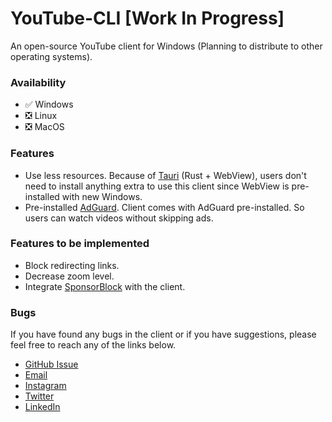 # YouTube-CLI [Work In Progress]

An open-source YouTube client for Windows (Planning to distribute to other operating systems).

### Availability
- :white_check_mark: Windows
- :negative_squared_cross_mark: Linux
- :negative_squared_cross_mark: MacOS


### Features
- Use less resources.
  Because of [Tauri](https://tauri.app) (Rust + WebView), users don't need to install anything extra to use this client since WebView is pre-installed with new Windows.
- Pre-installed [AdGuard](https://adguard.com).
  Client comes with AdGuard pre-installed. So users can watch videos without skipping ads.

### Features to be implemented
- Block redirecting links.
- Decrease zoom level.
- Integrate [SponsorBlock](https://sponsor.ajay.app) with the client.

### Bugs
If you have found any bugs in the client or if you have suggestions, please feel free to reach any of the links below.
- [GitHub Issue](https://github.com/sandunwira/YouTube-CLI/issues)
- [Email](mailto:smswiratunga@students.nsbm.ac.lk)
- [Instagram](https://instagram.com/sandunwira)
- [Twitter](https://twitter.com/sandunwira)
- [LinkedIn](https://www.linkedin.com/in/sandunwiratunga)
